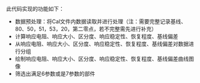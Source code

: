 此代码实现的功能如下：
+ 数据预处理：将Cal文件内数据读取并进行处理（注：需要完整记录基线、80、50，51，53，20，第二零点，若不完整需先进行补充）
+ 计算响应电阻、响应大小、区分度、响应稳定性、恢复程度、基线偏差
+ 从响应电阻、响应大小、区分度、响应稳定性、恢复程度、基线偏差对数据进行分组
+ 绘制响应电阻、响应大小、区分度、响应稳定性、恢复程度、基线偏差曲线图像
+ 筛选出满足6参数或是7参数的部件

